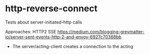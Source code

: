 # http-reverse-connect
Tests about server-initiated-http calls


Approaches:
HTTP2 SSE
https://medium.com/blogging-greymatter-io/server-sent-events-http-2-and-envoy-6927c70368bb

- The server/acting-client creates a connection to the acting 